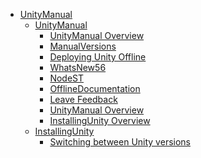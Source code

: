  - [UnityManual]()
	 - [UnityManual]()
		 - [UnityManual Overview](UnityManual.md)
		 - [ManualVersions](ManualVersions.md)
		 - [Deploying Unity Offline](DeployingUnityOffline.md)
		 - [WhatsNew56](WhatsNew56.md)
		 - [NodeST](NodeST.md)
		 - [OfflineDocumentation](OfflineDocumentation.md)
		 - [Leave Feedback](LeaveFeedback.md)
		 - [UnityManual Overview](UnityManual_1.md)
		 - [InstallingUnity Overview](InstallingUnity.md)
	 - [InstallingUnity]()
		 - [Switching between Unity versions](SwitchingDocumentationVersions.md)
